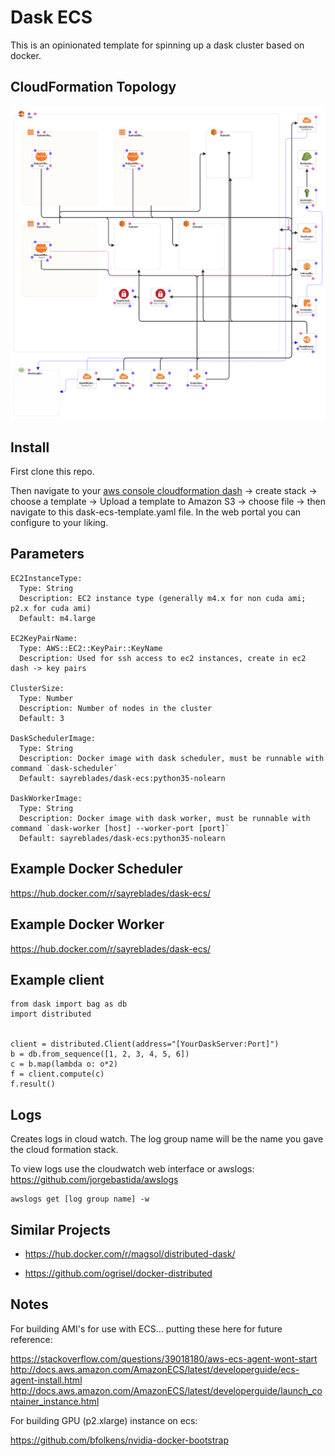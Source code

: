 # Dask ECS

This is an opinionated template for spinning up a dask cluster based on docker.

## CloudFormation Topology

![](docs/topology.png)


## Install

First clone this repo.

Then navigate to your [aws console cloudformation dash](https://console.aws.amazon.com/cloudformation) -> create stack -> choose a template -> Upload a template to Amazon S3 -> choose file -> then navigate to this dask-ecs-template.yaml file.  In the web portal you can configure to your liking.

## Parameters

```
EC2InstanceType:
  Type: String
  Description: EC2 instance type (generally m4.x for non cuda ami; p2.x for cuda ami)
  Default: m4.large

EC2KeyPairName:
  Type: AWS::EC2::KeyPair::KeyName
  Description: Used for ssh access to ec2 instances, create in ec2 dash -> key pairs

ClusterSize:
  Type: Number
  Description: Number of nodes in the cluster
  Default: 3

DaskSchedulerImage:
  Type: String
  Description: Docker image with dask scheduler, must be runnable with command `dask-scheduler`
  Default: sayreblades/dask-ecs:python35-nolearn

DaskWorkerImage:
  Type: String
  Description: Docker image with dask worker, must be runnable with command `dask-worker [host] --worker-port [port]`
  Default: sayreblades/dask-ecs:python35-nolearn
```

## Example Docker Scheduler

https://hub.docker.com/r/sayreblades/dask-ecs/


## Example Docker Worker

https://hub.docker.com/r/sayreblades/dask-ecs/


## Example client

```
from dask import bag as db
import distributed


client = distributed.Client(address="[YourDaskServer:Port]")
b = db.from_sequence([1, 2, 3, 4, 5, 6])
c = b.map(lambda o: o*2)
f = client.compute(c)
f.result()
```

## Logs

Creates logs in cloud watch.  The log group name will be the name you gave the cloud formation stack.

To view logs use the cloudwatch web interface or awslogs: https://github.com/jorgebastida/awslogs

```
awslogs get [log group name] -w
```

## Similar Projects

- https://hub.docker.com/r/magsol/distributed-dask/

- https://github.com/ogrisel/docker-distributed


## Notes

For building AMI's for use with ECS... putting these here for future reference:

https://stackoverflow.com/questions/39018180/aws-ecs-agent-wont-start
http://docs.aws.amazon.com/AmazonECS/latest/developerguide/ecs-agent-install.html
http://docs.aws.amazon.com/AmazonECS/latest/developerguide/launch_container_instance.html


For building GPU (p2.xlarge) instance on ecs:

https://github.com/bfolkens/nvidia-docker-bootstrap
